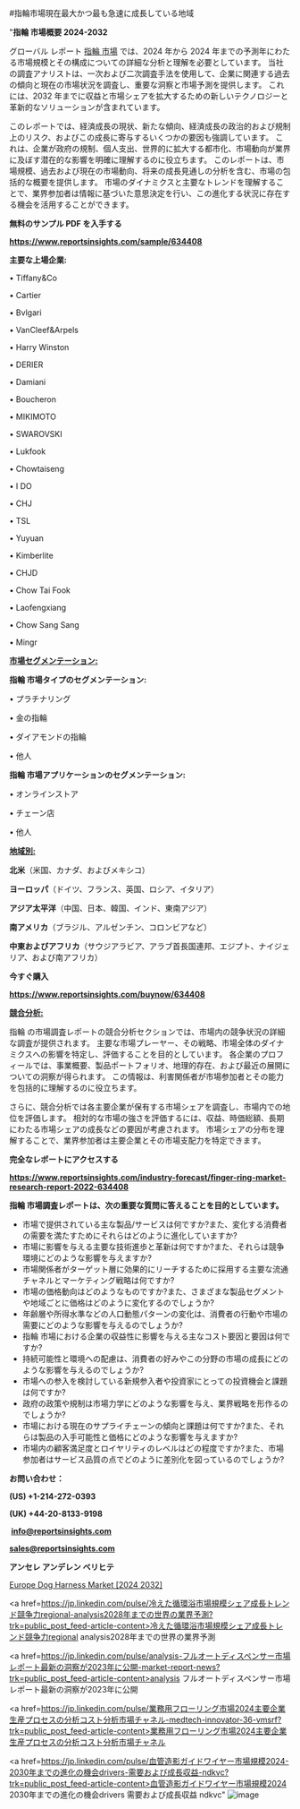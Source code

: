 #指輪市場現在最大かつ最も急速に成長している地域

"<strong>指輪 市場概要 2024-2032</strong>

グローバル レポート <a href=https://www.reportsinsights.com/sample/634408>指輪 市場</a> では、2024 年から 2024 年までの予測年にわたる市場規模とその構成についての詳細な分析と理解を必要としています。 当社の調査アナリストは、一次および二次調査手法を使用して、企業に関連する過去の傾向と現在の市場状況を調査し、重要な洞察と市場予測を提供します。 これには、2032 年までに収益と市場シェアを拡大​​するための新しいテクノロジーと革新的なソリューションが含まれています。

このレポートでは、経済成長の現状、新たな傾向、経済成長の政治的および規制上のリスク、およびこの成長に寄与するいくつかの要因も強調しています。 これは、企業が政府の規制、個人支出、世界的に拡大する都市化、市場動向が業界に及ぼす潜在的な影響を明確に理解するのに役立ちます。 このレポートは、市場規模、過去および現在の市場動向、将来の成長見通しの分析を含む、市場の包括的な概要を提供します。 市場のダイナミクスと主要なトレンドを理解することで、業界参加者は情報に基づいた意思決定を行い、この進化する状況に存在する機会を活用することができます。

<strong><b>無料のサンプル PDF を入手する</b></strong>

<a href=https://www.reportsinsights.com/sample/634408><strong><u>https://www.reportsinsights.com/sample/634408</u></strong></a>

<strong>主要な上場企業:</strong>

• Tiffany&Co

• Cartier

• Bvlgari

• VanCleef&Arpels

• Harry Winston

• DERIER

• Damiani

• Boucheron

• MIKIMOTO

• SWAROVSKI

• Lukfook

• Chowtaiseng

• I DO

• CHJ

• TSL

• Yuyuan

• Kimberlite

• CHJD

• Chow Tai Fook

• Laofengxiang

• Chow Sang Sang

• Mingr

<strong><u>市場セグメンテーション</u></strong><strong><u>:</u></strong>

<strong>指輪 市場タイプのセグメンテーション:</strong>

• プラチナリング

• 金の指輪

• ダイアモンドの指輪

• 他人

<strong>指輪 市場アプリケーションのセグメンテーション:</strong>

• オンラインストア

• チェーン店

• 他人

<strong><u>地域別</u></strong><strong><u>:</u></strong>

<strong>北米</strong>（米国、カナダ、およびメキシコ）

<strong>ヨーロッパ</strong>（ドイツ、フランス、英国、ロシア、イタリア）

<strong>アジア太平洋</strong>（中国、日本、韓国、インド、東南アジア）

<strong>南アメリカ</strong>（ブラジル、アルゼンチン、コロンビアなど）

<strong>中東およびアフリカ</strong>（サウジアラビア、アラブ首長国連邦、エジプト、ナイジェリア、および南アフリカ）

<strong>今すぐ購入</strong>

<a href=https://www.reportsinsights.com/buynow/634408><strong><u>https://www.reportsinsights.com/buynow/634408</u></strong></a>

<strong><u>競合分析:</u></strong>

指輪 の市場調査レポートの競合分析セクションでは、市場内の競争状況の詳細な調査が提供されます。 主要な市場プレーヤー、その戦略、市場全体のダイナミクスへの影響を特定し、評価することを目的としています。 各企業のプロフィールでは、事業概要、製品ポートフォリオ、地理的存在、および最近の展開についての洞察が得られます。 この情報は、利害関係者が市場参加者とその能力を包括的に理解するのに役立ちます。

さらに、競合分析では各主要企業が保有する市場シェアを調査し、市場内での地位を評価します。 相対的な市場の強さを評価するには、収益、時価総額、長期にわたる市場シェアの成長などの要因が考慮されます。 市場シェアの分布を理解することで、業界参加者は主要企業とその市場支配力を特定できます。

<strong>完全なレポートにアクセスする</strong>

<a href=https://www.reportsinsights.com/industry-forecast/finger-ring-market-research-report-2022-634408><strong><u><b>https://www.reportsinsights.com/industry-forecast/finger-ring-market-research-report-2022-634408</b></u></strong></a>

<strong><b>指輪 市場調査レポートは、次の重要な質問に答えることを目的としています。</b></strong>
<ul>
  <li>市場で提供されている主な製品/サービスは何ですか?また、変化する消費者の需要を満たすためにそれらはどのように進化していますか?</li>
  <li>市場に影響を与える主要な技術進歩と革新は何ですか?また、それらは競争環境にどのような影響を与えますか?</li>
  <li>市場関係者がターゲット層に効果的にリーチするために採用する主要な流通チャネルとマーケティング戦略は何ですか?</li>
  <li>市場の価格動向はどのようなものですか?また、さまざまな製品セグメントや地域ごとに価格はどのように変化するのでしょうか?</li>
  <li>年齢層や所得水準などの人口動態パターンの変化は、消費者の行動や市場の需要にどのような影響を与えるのでしょうか?</li>
  <li>指輪 市場における企業の収益性に影響を与える主なコスト要因と要因は何ですか?</li>
  <li>持続可能性と環境への配慮は、消費者の好みやこの分野の市場の成長にどのような影響を与えるのでしょうか?</li>
  <li>市場への参入を検討している新規参入者や投資家にとっての投資機会と課題は何ですか?</li>
  <li>政府の政策や規制は市場力学にどのような影響を与え、業界戦略を形作るのでしょうか?</li>
  <li>市場における現在のサプライチェーンの傾向と課題は何ですか?また、それらは製品の入手可能性と価格にどのような影響を与えますか?</li>
  <li>市場内の顧客満足度とロイヤリティのレベルはどの程度ですか?また、市場参加者はサービス品質の点でどのように差別化を図っているのでしょうか?</li>
</ul>
<strong>お問い合わせ：</strong>

<strong>(US) +1-214-272-0393</strong>

<strong>(UK) +44-20-8133-9198</strong>

<strong> </strong><a href=info@reportsinsights.com><strong><u>info@reportsinsights.com</u></strong></a>

<a href=sales@reportsinsights.com><strong><u>sales@reportsinsights.com</u></strong></a>

<strong>アンセレ アンデレン ベリヒテ</strong>

<a href=https://www.linkedin.com/pulse/europe-dog-harness-markets-emerging-trends-research-3qlqf/>Europe Dog Harness Market [2024 2032]</a>

<a href=https://jp.linkedin.com/pulse/冷えた循環浴市場規模シェア成長トレンド競争力regional-analysis2028年までの世界の業界予測?trk=public_post_feed-article-content>冷えた循環浴市場規模シェア成長トレンド競争力regional analysis2028年までの世界の業界予測</a>

<a href=https://jp.linkedin.com/pulse/analysis-フルオートディスペンサー市場レポート最新の洞察が2023年に公開-market-report-news?trk=public_post_feed-article-content>analysis フルオートディスペンサー市場レポート最新の洞察が2023年に公開</a>

<a href=https://jp.linkedin.com/pulse/業務用フローリング市場2024主要企業生産プロセスの分析コスト分析市場チャネル-medtech-innovator-36-vmsrf?trk=public_post_feed-article-content>業務用フローリング市場2024主要企業生産プロセスの分析コスト分析市場チャネル</a>

<a href=https://jp.linkedin.com/pulse/血管造影ガイドワイヤー市場規模2024-2030年までの進化の機会drivers-需要および成長収益-ndkvc?trk=public_post_feed-article-content>血管造影ガイドワイヤー市場規模2024 2030年までの進化の機会drivers 需要および成長収益 ndkvc</a>"
![image](https://github.com/aakesh123242/RIMarket/assets/158431203/b7563977-7f15-4baf-9fc8-489f8fbe74a2)
